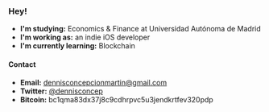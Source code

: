 ### Hey!
- **I'm studying:** Economics & Finance at Universidad Autónoma de Madrid
- **I'm working as:** an indie iOS developer
- **I'm currently learning:** Blockchain

#### Contact
- **Email:** dennisconcepcionmartin@gmail.com
- **Twitter:** [@dennisconcep](https://twitter.com/dennisconcep)
- **Bitcoin:** bc1qma83dx37j8c9cdhrpvc5u3jendkrtfev320pdp
